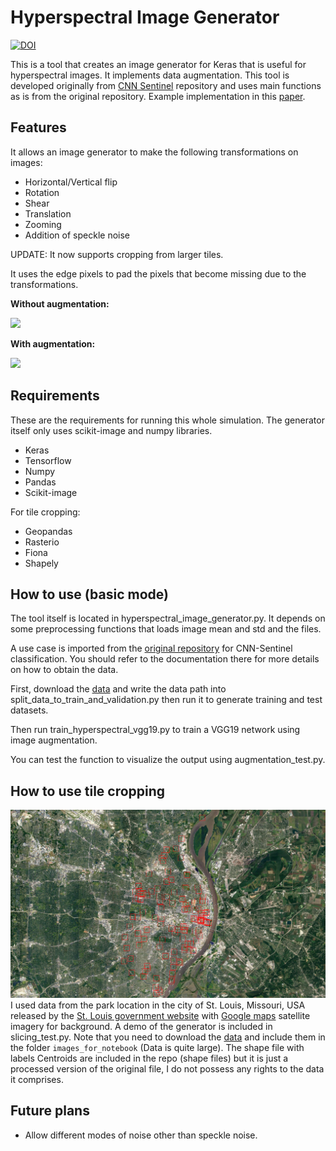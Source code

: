 # Hyperspectral Image Generator
[![DOI](https://zenodo.org/badge/254969298.svg)](https://zenodo.org/badge/latestdoi/254969298)

This is a tool that creates an image generator for Keras that is useful for hyperspectral images. It implements data augmentation. This tool is developed originally from [CNN Sentinel](https://github.com/jensleitloff/CNN-Sentinel) repository and uses main functions as is from the original repository.
Example implementation in this [paper](http://arxiv.org/abs/2003.13502).

## Features
It allows an image generator to make the following transformations on images:
- Horizontal/Vertical flip
- Rotation
- Shear
- Translation
- Zooming
- Addition of speckle noise

UPDATE: It now supports cropping from larger tiles.

It uses the edge pixels to pad the pixels that become missing due to the transformations.

**Without augmentation:**

![](images_for_notebook/no_augmentation.png)

**With augmentation:**

![](images_for_notebook/augmentation.png)


## Requirements
These are the requirements for running this whole simulation. The generator itself only uses scikit-image and numpy libraries.
- Keras
- Tensorflow
- Numpy
- Pandas
- Scikit-image

For tile cropping:
- Geopandas
- Rasterio
- Fiona
- Shapely

## How to use (basic mode)
The tool itself is located in hyperspectral_image_generator.py. It depends on some preprocessing functions that loads image mean and std and the files.

A use case is imported from the [original repository](https://github.com/jensleitloff/CNN-Sentinel) for CNN-Sentinel classification. You should refer to the documentation there for more details on how to obtain the data.

First, download the [data](http://madm.dfki.de/downloads) and write the data path into split_data_to_train_and_validation.py then run it to generate training and test datasets.

Then run train_hyperspectral_vgg19.py to train a VGG19 network using image augmentation. 

You can test the function to visualize the output using augmentation_test.py.

## How to use tile cropping
![](images_for_notebook/jp2_generator.png)
I used data from the park location in the city of St. Louis, Missouri, USA released by the 
[St. Louis government website](https://www.stlouis-mo.gov/) with [Google maps](maps.google.com) satellite imagery for background.
A demo of the generator is included in slicing_test.py. Note that you need to download the [data](https://doi.org/10.6084/m9.figshare.21431082) and include them in the folder ```images_for_notebook``` (Data is quite large). The shape file with labels 
Centroids are included in the repo (shape files) but it is just a processed version of the original file, I do not possess any rights to the data it comprises.

## Future plans
- Allow different modes of noise other than speckle noise.
